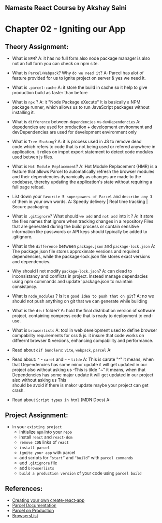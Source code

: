 ## Namaste React Course by Akshay Saini
# Chapter 02 - Igniting our App


## Theory Assignment:
- What is `NPM`? 
A: it has no full form also node package manager is also not an full form you can check on npm site.

- What is `Parcel/Webpack`? Why `do we need it`?
A: Parcel has alot of feature provided for us to ignite project on server & yes we need it.

- What is `.parcel-cache`
A:  it store the build in cache so it help to give production build as faster than before

- What is `npx` ?
A: it "Node Package eXecute" It is basically a NPM package runner, which allows us to run JavaScript packages without installing it.

- What is `difference` between `dependencies` vs `devDependencies`
A: depedencies are used for production + development environment and devDependencies are used for development environment only

- What is `Tree Shaking`?
A: it is process used in JS to remove dead code.which refers to code that is not being used or refered anywhere in application. it relies on impot export statement to detect code modules used betwen js files.

- What is `Hot Module Replacement`?
A: Hot Module Replacement (HMR) is a feature that allows Parcel to automatically refresh the browser modules and their dependencies dynamically as changes are made to the codebase, thereby updating the application's state without requiring a full page reload.

- List down your `favorite 5 superpowers of Parcel` and `describe any 3` of them in your
own words.
A:  Speedy delivery | Real time tracking | Secure packaging


- What is `.gitignore`? What should `we add` and `not add` into it ?
A: It store the files names that ignore when tracking changes in a repository Files that are generated during the build process or contain sensitive information like passwords or API keys should typically be added to .gitignore.

- What is the `difference` between `package.json` and `package-lock.json`
A: The package.json file stores approximate versions and required dependencies, while the package-lock.json file stores exact versions and dependencies.

- Why should I not modify `package-lock.json`?
A: can clead to inconsistancy and conflicts in project. Instead manage dependacies using npm commands and update 'package.json to maintain consistancy.

- What is `node_modules` ? Is it a `good idea to push that on git`?
A: no we should not push anything on git that we can generate while building


- What is the `dist` folder?
A: hold the final distribution version of software project, containing compress code that is ready to deployment to end-use.

- What is `browserlists`
A: tool in web development used to define browser compability requirements for css & js. it insure that code works on diffeernt browser & 
   versions, enhancing compability and performance.

- Read about `dif bundlers`: `vite`, `webpack`, `parcel`
A: 


- Read about: `^` - `caret` and `~` - `tilde`
A: This is carate "^" it means, when that Dependencies has some minor update it will get updated in our project also without asking us
    -This is tilde "~" it means, when that Dependencies has some major update it will get updated in our project also without asking us This  
    should be avoid if there is makor update maybe your project can get crash.

- Read about `Script types in html` (MDN Docs)
A: 


## Project Assignment:
- In your `existing project`
    - initialize `npm` into your `repo`
    - install `react` and `react-dom`
    - `remove CDN` links of `react`
    - `install parcel`
    - `ignite your app` with parcel
    - add scripts for `“start”` and `“build”` with `parcel commands`
    - add `.gitignore` file
    - add `browserlists`
    - `build a production version` of your code using `parcel build`


## References:
- [Creating your own create-react-app](https://medium.com/@JedaiSaboteur/creating-a-react-app-from-scratch-f3c693b84658)
- [Parcel Documentation](https://parceljs.org/getting-started/webapp/)
- [Parcel on Production](https://parceljs.org/features/production/)
- [BrowsersList](https://browserslist.dev/)